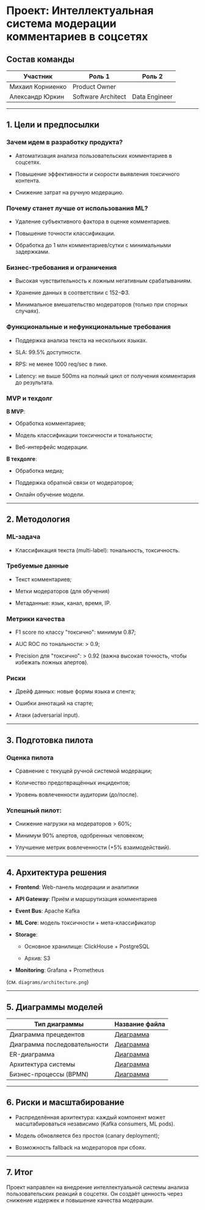# Проект: Интеллектуальная система модерации комментариев в соцсетях

## Состав команды

| Участник             | Роль 1             | Роль 2               |
|----------------------|--------------------|----------------------|
| Михаил Корниенко     | Product Owner      |                      |
| Александр Юркин      | Software Architect | Data Engineer        |

---

## 1. Цели и предпосылки

### Зачем идем в разработку продукта?

- Автоматизация анализа пользовательских комментариев в соцсетях.

- Повышение эффективности и скорости выявления токсичного контента.

- Снижение затрат на ручную модерацию.

### Почему станет лучше от использования ML?

- Удаление субъективного фактора в оценке комментариев.

- Повышение точности классификации.

- Обработка до 1 млн комментариев/сутки с минимальными задержками.

### Бизнес-требования и ограничения

- Высокая чувствительность к ложным негативным срабатываниям.

- Хранение данных в соответствии с 152-ФЗ.

- Минимальное вмешательство модераторов (только при спорных случаях).

### Функциональные и нефункциональные требования

- Поддержка анализа текста на нескольких языках.

- SLA: 99.5% доступности.

- RPS: не менее 1000 req/sec в пике.

- Latency: не выше 500ms на полный цикл от получения комментария до результата.

### MVP и техдолг

**В MVP**:

- Обработка комментариев;

- Модель классификации токсичности и тональности;

- Веб-интерфейс модерации.

**В техдолге**:

- Обработка медиа;

- Поддержка обратной связи от модераторов;

- Онлайн обучение модели.

---

## 2. Методология

### ML-задача

- Классификация текста (multi-label): тональность, токсичность.

### Требуемые данные

- Текст комментариев;

- Метки модераторов (для обучения)

- Метаданные: язык, канал, время, IP.

### Метрики качества

- F1 score по классу "токсично": минимум 0.87;

- AUC ROC по тональности: > 0.9;

- Precision для "токсично": > 0.92 (важна высокая точность, чтобы избежать ложных алертов).

### Риски

- Дрейф данных: новые формы языка и сленга;

- Ошибки аннотаций на старте;

- Атаки (adversarial input).

---

## 3. Подготовка пилота

### Оценка пилота

- Сравнение с текущей ручной системой модерации;

- Количество предотвращённых инцидентов;

- Уровень вовлеченности аудитории (до/после).

### Успешный пилот:

- Снижение нагрузки на модераторов > 60%;

- Минимум 90% алертов, одобренных человеком;

- Улучшение метрик вовлеченности (+5% взаимодействий).

---

## 4. Архитектура решения

- **Frontend**: Web-панель модерации и аналитики

- **API Gateway**: Приём и маршрутизация комментариев

- **Event Bus**: Apache Kafka

- **ML Core**: модель токсичности + мета-классификатор

- **Storage**:

    - Основное хранилище: ClickHouse + PostgreSQL

    - Архив: S3

- **Monitoring**: Grafana + Prometheus

(см. `diagrams/architecture.png`)

---

## 5. Диаграммы моделей

| Тип диаграммы                | Название файла                             |
|------------------------------|--------------------------------------------|
| Диаграмма прецедентов        | [Диаграмма](diagrams/use-case.svg)         |
| Диаграмма последовательности | [Диаграмма](diagrams/sequence.svg)         |
| ER-диаграмма                 | [Диаграмма](diagrams/er-model.svg)         |
| Архитектура системы          | [Диаграмма](diagrams/architecture.svg)     |
| Бизнес-процессы (BPMN)       | [Диаграмма](diagrams/business-process.svg) |

---

## 6. Риски и масштабирование

- Распределённая архитектура: каждый компонент может масштабироваться независимо (Kafka consumers, ML pods).

- Модель обновляется без простоя (canary deployment);

- Возможность fallback на модераторов при сбоях.

---

## 7. Итог

Проект направлен на внедрение интеллектуальной системы анализа пользовательских реакций в соцсетях. Он создаёт ценность через снижение издержек и повышение качества модерации.

